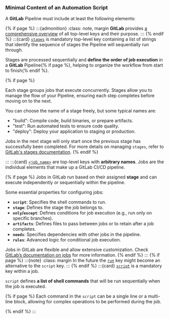 ### Minimal Content of an Automation Script

A **GitLab** Pipeline must include at least the following elements:

{% if page %}
:::{admonition}
:class: note, margin
**GitLab** provides [a comprehensive overview](https://docs.gitlab.com/ee/ci/yaml/#keywords) of all top-level keys and their purpose.
:::
{% endif %}
:::{card} [`stages`](https://docs.gitlab.com/ee/ci/yaml/#stages)
is mandatory top-level key containing a list of strings that identify the sequence of stages the Pipeline will sequentially run through.

Stages are processed sequentially and **define the order of job execution** in a **GitLab** Pipeline{% if page %}, helping to organize the workflow from start to finish{% endif %}.

{% if page %}

Each stage groups jobs that execute concurrently.
Stages allow you to manage the flow of your Pipeline, ensuring each step completes before moving on to the next.

You can choose the name of a stage freely, but some typical names are:

- "build": Compile code, build binaries, or prepare artifacts.
- "test": Run automated tests to ensure code quality.
- "deploy": Deploy your application to staging or production.

Jobs in the next stage will only start once the previous stage has successfully been completed.
For more details on managing `stages`, refer to [GitLab's stages documentation](https://docs.gitlab.com/ee/ci/yaml/#stages).
{% endif %}

:::
:::{card} [`<job_name>`](https://docs.gitlab.com/ee/ci/yaml/#jobs)
are top-level keys with **arbitrary names**. Jobs are the individual elements that make up a GitLab CI/CD pipeline.

{% if page %}
Jobs in GitLab run based on their assigned **stage** and can execute independently or sequentially within the pipeline.

Some essential properties for configuring jobs:

- **`script`**: Specifies the shell commands to run.
- **`stage`**: Defines the stage the job belongs to.
- **`only`/`except`**: Defines conditions for job execution (e.g., run only on specific branches).
- **`artifacts`**: Defines files to pass between jobs or to retain after a job completes.
- **`needs`**: Specifies dependencies with other jobs in the pipeline.
- **`rules`**: Advanced logic for conditional job execution.

Jobs in GitLab are flexible and allow extensive customization. Check [GitLab’s documentation on jobs](https://docs.gitlab.com/ee/ci/jobs/index.html) for more information.
{% endif %}
:::
{% if page %}
:::{note}
:class: margin
In the future the [`run`](https://docs.gitlab.com/ee/ci/yaml/#run) key might become an alternative to the `script` key.
:::
{% endif %}
:::{card} [`script`](https://docs.gitlab.com/ee/ci/yaml/index.html#script)
is a mandatory key within a job.

`script` defines **a list of shell commands** that will be run sequentially when the job is executed.

{% if page %}
Each command in the `script` can be a single line or a multi-line block, allowing for complex operations to be performed during the job.

{% endif %}
:::
